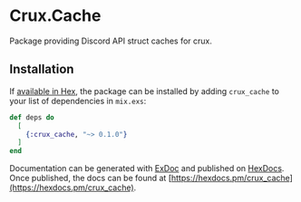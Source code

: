 # Crux.Cache

Package providing Discord API struct caches for crux.

## Installation

If [available in Hex](https://hex.pm/docs/publish), the package can be installed
by adding `crux_cache` to your list of dependencies in `mix.exs`:

```elixir
def deps do
  [
    {:crux_cache, "~> 0.1.0"}
  ]
end
```

Documentation can be generated with [ExDoc](https://github.com/elixir-lang/ex_doc)
and published on [HexDocs](https://hexdocs.pm). Once published, the docs can
be found at [https://hexdocs.pm/crux_cache](https://hexdocs.pm/crux_cache).

